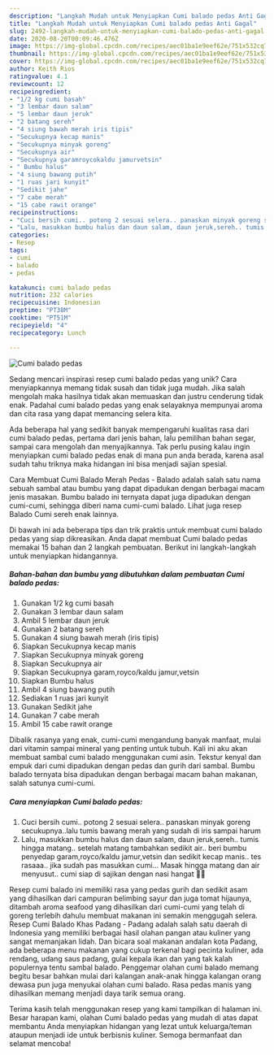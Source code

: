 ```yaml
---
description: "Langkah Mudah untuk Menyiapkan Cumi balado pedas Anti Gagal"
title: "Langkah Mudah untuk Menyiapkan Cumi balado pedas Anti Gagal"
slug: 2492-langkah-mudah-untuk-menyiapkan-cumi-balado-pedas-anti-gagal
date: 2020-08-20T00:09:46.476Z
image: https://img-global.cpcdn.com/recipes/aec01ba1e9eef62e/751x532cq70/cumi-balado-pedas-foto-resep-utama.jpg
thumbnail: https://img-global.cpcdn.com/recipes/aec01ba1e9eef62e/751x532cq70/cumi-balado-pedas-foto-resep-utama.jpg
cover: https://img-global.cpcdn.com/recipes/aec01ba1e9eef62e/751x532cq70/cumi-balado-pedas-foto-resep-utama.jpg
author: Keith Rios
ratingvalue: 4.1
reviewcount: 12
recipeingredient:
- "1/2 kg cumi basah"
- "3 lembar daun salam"
- "5 lembar daun jeruk"
- "2 batang sereh"
- "4 siung bawah merah iris tipis"
- "Secukupnya kecap manis"
- "Secukupnya minyak goreng"
- "Secukupnya air"
- "Secukupnya garamroycokaldu jamurvetsin"
- " Bumbu halus"
- "4 siung bawang putih"
- "1 ruas jari kunyit"
- "Sedikit jahe"
- "7 cabe merah"
- "15 cabe rawit orange"
recipeinstructions:
- "Cuci bersih cumi.. potong 2 sesuai selera.. panaskan minyak goreng secukupnya..lalu tumis bawang merah yang sudah di iris sampai harum"
- "Lalu, masukkan bumbu halus dan daun salam, daun jeruk,sereh.. tumis hingga matang.. setelah matang tambahkan sedikit air.. beri bumbu penyedap garam,royco/kaldu jamur,vetsin dan sedikit kecap manis.. tes rasaaa.. jika sudah pas masukkan cumi... Masak hingga matang dan air menyusut.. cumi siap di sajikan dengan nasi hangat 🤤🤤"
categories:
- Resep
tags:
- cumi
- balado
- pedas

katakunci: cumi balado pedas 
nutrition: 232 calories
recipecuisine: Indonesian
preptime: "PT38M"
cooktime: "PT51M"
recipeyield: "4"
recipecategory: Lunch

---
```



![Cumi balado pedas](https://img-global.cpcdn.com/recipes/aec01ba1e9eef62e/751x532cq70/cumi-balado-pedas-foto-resep-utama.jpg)

Sedang mencari inspirasi resep cumi balado pedas yang unik? Cara menyiapkannya memang tidak susah dan tidak juga mudah. Jika salah mengolah maka hasilnya tidak akan memuaskan dan justru cenderung tidak enak. Padahal cumi balado pedas yang enak selayaknya mempunyai aroma dan cita rasa yang dapat memancing selera kita.

Ada beberapa hal yang sedikit banyak mempengaruhi kualitas rasa dari cumi balado pedas, pertama dari jenis bahan, lalu pemilihan bahan segar, sampai cara mengolah dan menyajikannya. Tak perlu pusing kalau ingin menyiapkan cumi balado pedas enak di mana pun anda berada, karena asal sudah tahu triknya maka hidangan ini bisa menjadi sajian spesial.

Cara Membuat Cumi Balado Merah Pedas - Balado adalah salah satu nama sebuah sambal atau bumbu yang dapat dipadukan dengan berbagai macam jenis masakan. Bumbu balado ini ternyata dapat juga dipadukan dengan cumi-cumi, sehingga diberi nama cumi-cumi balado. Lihat juga resep Balado Cumi sereh enak lainnya.


Di bawah ini ada beberapa tips dan trik praktis untuk membuat cumi balado pedas yang siap dikreasikan. Anda dapat membuat Cumi balado pedas memakai 15 bahan dan 2 langkah pembuatan. Berikut ini langkah-langkah untuk menyiapkan hidangannya.

<!--inarticleads1-->

##### Bahan-bahan dan bumbu yang dibutuhkan dalam pembuatan Cumi balado pedas:

1. Gunakan 1/2 kg cumi basah
1. Gunakan 3 lembar daun salam
1. Ambil 5 lembar daun jeruk
1. Gunakan 2 batang sereh
1. Gunakan 4 siung bawah merah (iris tipis)
1. Siapkan Secukupnya kecap manis
1. Siapkan Secukupnya minyak goreng
1. Siapkan Secukupnya air
1. Siapkan Secukupnya garam,royco/kaldu jamur,vetsin
1. Siapkan  Bumbu halus
1. Ambil 4 siung bawang putih
1. Sediakan 1 ruas jari kunyit
1. Gunakan Sedikit jahe
1. Gunakan 7 cabe merah
1. Ambil 15 cabe rawit orange


Dibalik rasanya yang enak, cumi-cumi mengandung banyak manfaat, mulai dari vitamin sampai mineral yang penting untuk tubuh. Kali ini aku akan membuat sambal cumi balado menggunakan cumi asin. Tekstur kenyal dan empuk dari cumi dipadukan dengan pedas dan gurih dari sambal. Bumbu balado ternyata bisa dipadukan dengan berbagai macam bahan makanan, salah satunya cumi-cumi. 

<!--inarticleads2-->

##### Cara menyiapkan Cumi balado pedas:

1. Cuci bersih cumi.. potong 2 sesuai selera.. panaskan minyak goreng secukupnya..lalu tumis bawang merah yang sudah di iris sampai harum
1. Lalu, masukkan bumbu halus dan daun salam, daun jeruk,sereh.. tumis hingga matang.. setelah matang tambahkan sedikit air.. beri bumbu penyedap garam,royco/kaldu jamur,vetsin dan sedikit kecap manis.. tes rasaaa.. jika sudah pas masukkan cumi... Masak hingga matang dan air menyusut.. cumi siap di sajikan dengan nasi hangat 🤤🤤


Resep cumi balado ini memiliki rasa yang pedas gurih dan sedikit asam yang dihasilkan dari campuran belimbing sayur dan juga tomat hijaunya, ditambah aroma seafood yang dihasilkan dari cumi-cumi yang telah di goreng terlebih dahulu membuat makanan ini semakin menggugah selera. Resep Cumi Balado Khas Padang - Padang adalah salah satu daerah di Indonesia yang memiliki berbagai hasil olahan pangan atau kuliner yang sangat memanjakan lidah. Dan bicara soal makanan andalan kota Padang, ada beberapa menu makanan yang cukup terkenal bagi pecinta kuliner, ada rendang, udang saus padang, gulai kepala ikan dan yang tak kalah populernya tentu sambal balado. Penggemar olahan cumi balado memang begitu besar bahkan mulai dari kalangan anak-anak hingga kalangan orang dewasa pun juga menyukai olahan cumi balado. Rasa pedas manis yang dihasilkan memang menjadi daya tarik semua orang. 

Terima kasih telah menggunakan resep yang kami tampilkan di halaman ini. Besar harapan kami, olahan Cumi balado pedas yang mudah di atas dapat membantu Anda menyiapkan hidangan yang lezat untuk keluarga/teman ataupun menjadi ide untuk berbisnis kuliner. Semoga bermanfaat dan selamat mencoba!
